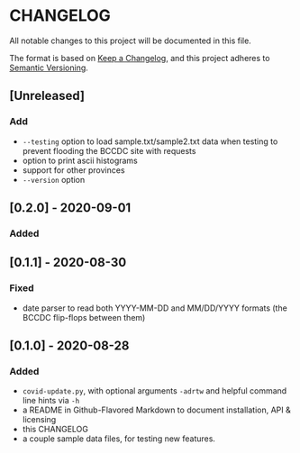 # CHANGELOG

All notable changes to this project will be documented in this file.

The format is based on [Keep a Changelog](https://keepachangelog.com/en/1.0.0/),
and this project adheres to [Semantic Versioning](https://semver.org/spec/v2.0.0.html).

## [Unreleased]
### Add
- `--testing` option to load sample.txt/sample2.txt data when testing to prevent flooding the BCCDC site with requests
- option to print ascii histograms
- support for other provinces
- `--version` option

## [0.2.0] - 2020-09-01
### Added 

## [0.1.1] - 2020-08-30
### Fixed
- date parser to read both YYYY-MM-DD and MM/DD/YYYY formats (the BCCDC flip-flops between them)

## [0.1.0] - 2020-08-28
### Added
- `covid-update.py`, with optional arguments `-adrtw` and helpful command line hints via `-h`
- a README in Github-Flavored Markdown to document installation, API & licensing
- this CHANGELOG
- a couple sample data files, for testing new features.
